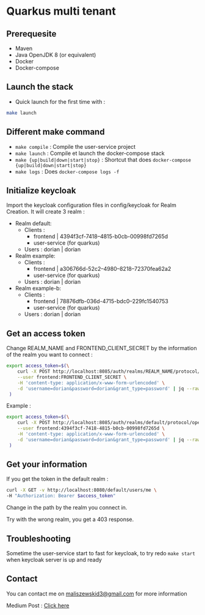 # Quarkus multi tenant

## Prerequesite

- Maven
- Java OpenJDK 8 (or equivalent)
- Docker
- Docker-compose

## Launch the stack

- Quick launch for the first time with :

```bash
make launch
```

## Different make command

- `make compile` : Compile the user-service project
- `make launch` : Compile et launch the docker-compose stack
- `make {up|build|down|start|stop}` : Shortcut that does `docker-compose {up|build|down|start|stop}`
- `make logs` : Does `docker-compose logs -f` 

## Initialize keycloak 

Import the keycloak configuration files in config/keycloak for Realm Creation. It will create 3 realm :

- Realm default:
  - Clients : 
    - frontend | 4394f3cf-7418–4815-b0cb-00998fd7265d
    - user-service (for quarkus)
  - Users : dorian | dorian
- Realm example:
  - Clients : 
    - frontend | a306766d-52c2–4980–8218–72370fea62a2
    - user-service (for quarkus)
  - Users : dorian | dorian
- Realm example-b:
  - Clients : 
    - frontend | 78876dfb-036d-4715-bdc0–229fc1540753
    - user-service (for quarkus)
  - Users : dorian | dorian
  
## Get an access token

Change REALM_NAME and FRONTEND_CLIENT_SECRET by the information of the realm you want to connect :
```bash
export access_token=$(\
    curl -X POST http://localhost:8085/auth/realms/REALM_NAME/protocol/openid-connect/token \
    --user frontend:FRONTEND_CLIENT_SECRET \
    -H 'content-type: application/x-www-form-urlencoded' \
    -d 'username=dorian&password=dorian&grant_type=password' | jq --raw-output '.access_token' \
 )
````

Example :

```bash
export access_token=$(\
    curl -X POST http://localhost:8085/auth/realms/default/protocol/openid-connect/token \
    --user frontend:4394f3cf-7418-4815-b0cb-00998fd7265d \
    -H 'content-type: application/x-www-form-urlencoded' \
    -d 'username=dorian&password=dorian&grant_type=password' | jq --raw-output '.access_token' \
 )
```

## Get your information

If you get the token in the default realm :

```bash
curl -X GET -v http://localhost:8080/default/users/me \
-H "Authorization: Bearer $access_token"
```

Change in the path by the realm you connect in.

Try with the wrong realm, you get a 403 response.

## Troubleshooting

Sometime the user-service start to fast for keycloak, to try redo `make start` when keycloak server is up and ready

## Contact

You can contact me on maliszewskid3@gmail.com for more information

Medium Post : [Click here](https://medium.com/@maliszewskid3/implement-multi-tenancy-oidc-and-hibernate-on-quarkus-4f2e0214ed2d)
